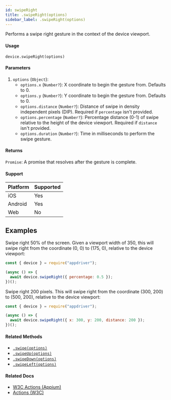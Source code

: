 ```yaml
---
id: swipeRight
title: .swipeRight(options)
sidebar_label: .swipeRight(options)
---
```


Performs a swipe right gesture in the context of the device viewport.

#### Usage

```text
device.swipeRight(options)
```

#### Parameters

1. `options` (`Object`):
    - `options.x` (`Number?`): X coordinate to begin the gesture from. Defaults to 0.
    - `options.y` (`Number?`): Y coordinate to begin the gesture from. Defaults to 0.
    - `options.distance` (`Number?`): Distance of swipe in density independent pixels (DIP). Required if `percentage` isn't provided.
    - `options.percentage` (`Number?`): Percentage distance (0-1) of swipe relative to the height of the device viewport. Required if `distance` isn't provided. 
    - `options.duration` (`Number?`): Time in milliseconds to perform the swipe gesture.

#### Returns

`Promise`: A promise that resolves after the gesture is complete.

#### Support

| Platform | Supported |
| -------- | --------- |
| iOS      | Yes       |
| Android  | Yes       |
| Web      | No        |

## Examples

Swipe right 50% of the screen. Given a viewport width of 350, this will swipe right from the coordinate (0, 0) to (175, 0), relative to the device viewport:

```javascript
const { device } = require("appdriver");

(async () => {
  await device.swipeRight({ percentage: 0.5 });
})();
```

Swipe right 200 pixels. This will swipe right from the coordinate (300, 200) to (500, 200), relative to the device viewport:

```javascript
const { device } = require("appdriver");

(async () => {
  await device.swipeRight({ x: 300, y: 200, distance: 200 });
})();
```

#### Related Methods

- [`.swipe(options)`](./swipe.md)
- [`.swipeUp(options)`](./swipeUp.md)
- [`.swipeDown(options)`](./swipeDown.md)
- [`.swipeLeft(options)`](./swipeLeft.md)

#### Related Docs

- [W3C Actions (Appium)](http://appium.io/docs/en/commands/interactions/actions/)
- [Actions (W3C)](https://www.w3.org/TR/webdriver/#actions)